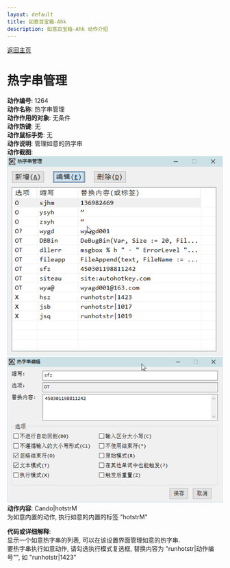 ```yaml
---
layout: default
title: 如意百宝箱-Ahk
description: 如意百宝箱-Ahk 动作介绍
---
```

<link rel="stylesheet" href="../Actions/css/atom-one-light.min.css">
<script src="../Actions/js/highlight.min.js"></script>
<script>hljs.highlightAll();</script>

[返回主页](../index.md)

# [](#header-2) 热字串管理

**动作编号**: 1264  
**动作名称**: 热字串管理  
**动作作用的对象**: 无条件  
**动作热键**: 无  
**动作鼠标手势**: 无  
**动作说明**: 管理如意的热字串  
**动作截图**:  
  ![热字串管理](img1/1264-1.png)  
  ![热字串管理](img1/1264-2.png)  
**动作内容**: Cando|hotstrM  
为如意内置的动作, 执行如意的内置的标签 "hotstrM"  

**代码或详细解释**:  
显示一个如意热字串的列表, 可以在该设置界面管理如意的热字串.  
要热字串执行如意动作, 请勾选执行模式复选框, 替换内容为 "runhotstr|动作编号"", 如 "runhotstr|1423"  